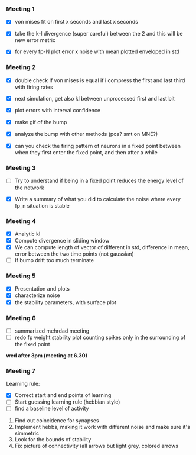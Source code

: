### Meeting 1

- [x] von mises fit on first x seconds and last x seconds
- [x] take the k-l divergence (super careful) between the 2 and this will be new error metric
- [x] for every fp-N plot error x noise with mean plotted enveloped in std


### Meeting 2

- [x] double check if von mises is equal if i compress the first and last third with firing rates
- [x] next simulation, get also kl between unprocessed first and last bit
- [x] plot errors with interval confidence
- [x] make gif of the bump
- [x] analyze the bump with other methods (pca? smt on MNE?)
- [x] can you check the firing pattern of neurons in a fixed point between when they first enter the fixed point, and then after a while


### Meeting 3

- [ ] Try to understand if being in a fixed point reduces the energy level of the network
- [x] Write a summary of what you did to calculate the noise where every fp_n situation is stable


### Meeting 4 

- [x] Analytic kl 
- [x] Compute divergence in sliding window 
- [x] We can compute length of vector of different in std, difference in mean, error between the two time points (not gaussian)
- [ ] If bump drift too much terminate

### Meeting 5

- [x] Presentation and plots
- [x] characterize noise
- [x] the stability parameters, with surface plot

### Meeting 6


- [ ] summarized mehrdad meeting
- [ ] redo fp weight stability plot counting spikes only in the surrounding of the fixed point

**wed after 3pm (meeting at 6.30)**

### Meeting 7 

Learning rule:

- [x] Correct start and end points of learning
- [ ] Start guessing learning rule (hebbian style)
- [ ] find a baseline level of activity

1. Find out coincidence for synapses
2. Implement hebbs, making it work with different noise and make sure it's simmetric
3. Look for the bounds of stability
4. Fix picture of connectivity (all arrows but light grey, colored arrows
